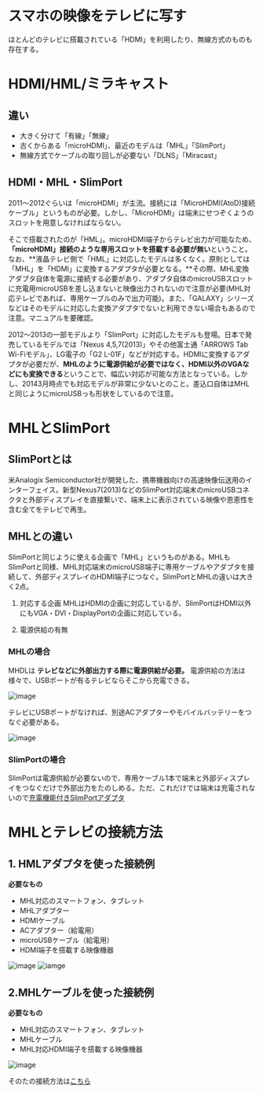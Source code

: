 # スマホの映像をテレビに写す
ほとんどのテレビに搭載されている「HDMI」を利用したり、無線方式のものも存在する。

# HDMI/HML/ミラキャスト
## 違い
- 大きく分けて「有線」「無線」
- 古くからある「microHDMI」、最近のモデルは「MHL」「SlimPort」
- 無線方式でケーブルの取り回しが必要ない「DLNS」「Miracast」

## HDMI・MHL・SlimPort
2011～2012ぐらいは「microHDMI」が主流。接続には「MicroHDMI(AtoD)接続ケーブル」というものが必要。しかし、「MicroHDMI」は端末にせつぞくようのスロットを用意しなければならない。

そこで搭載されたのが「HML」。microHDMI端子からテレビ出力が可能なため、**「microHDMI」接続のような専用スロットを搭載する必要が無い**ということ。なお、**液晶テレビ側で「HML」に対応したモデルは多くなく。原則としては「MHL」を「HDMI」に変換するアダプタが必要となる。**その際、MHL変換アダプタ自体を電源に接続する必要があり、アダプタ自体のmicroUSBスロットに充電用microUSBを差し込まないと映像出力されないので注意が必要(MHL対応テレビであれば、専用ケーブルのみで出力可能)。また、「GALAXY」シリーズなどはそのモデルに対応した変換アダプタでないと利用できない場合もあるので注意。マニュアルを要確認。

2012～2013の一部モデルより「SlimPort」に対応したモデルも登場。日本で発売しているモデルでは「Nexus 4,5,7(2013)」やその他富士通「ARROWS Tab Wi-Fiモデル」、LG電子の「G2 L-01F」などが対応する。HDMIに変換するアダプタが必要だが、**MHLのように電源供給が必要ではなく、HDMI以外のVGAなどにも変換できる**ということで、幅広い対応が可能な方法となっている。しかし、20143月時点でも対応モデルが非常に少ないとのこと。差込口自体はMHLと同じようにmicroUSBっも形状をしているので注意。

# MHLとSlimPort
## SlimPortとは
米Analogix Semiconductor社が開発した、携帯機器向けの高速映像伝送用のインターフェイス。新型Nexus7(2013)などのSlimPort対応端末のmicroUSBコネクタと外部ディスプレイを直接繋いで、端末上に表示されている映像や恩恵性を含む全てをテレビで再生。

## MHLとの違い
SlimPortと同じように使える企画で「MHL」というものがある。MHLもSlimPortと同様、MHL対応端末のmicroUSB端子に専用ケーブルやアダプタを接続して、外部ディスプレイのHDMI端子につなぐ。SlimPortとMHLの違いは大きく2点。

1. 対応する企画
MHLはHDMIの企画に対応しているが、SlimPortはHDMI以外にもVGA・DVI・DisplayPortの企画に対応している。

2. 電源供給の有無
### MHLの場合
MHDLは **テレビなどに外部出力する際に電源供給が必要。** 電源供給の方法は様々で、USBポートが有るテレビならそこから充電できる。

![image](http://androidlover.net/wp-content/uploads/nexus-7-2013-slimport5.jpg)

テレビにUSBポートがなければ、別途ACアダプターやモバイルバッテリーをつなぐ必要がある。

![image](http://androidlover.net/wp-content/uploads/nexus-7-2013-slimport6-500x191.jpg)

### SlimPortの場合
SlimPortは電源供給が必要ないので、専用ケーブル1本で端末と外部ディスプレイをつなぐだけで外部出力をたのしめる。ただ、これだけでは端末は充電されないので[充電機能付きSlimPortアダプタ](http://www.amazon.co.jp/gp/product/B009UZBLSG/ref=as_li_tf_tl?ie=UTF8&camp=247&creative=1211&creativeASIN=B009UZBLSG&linkCode=as2&tag=androidlover-22)

# MHLとテレビの接続方法
## 1. HMLアダプタを使った接続例

**必要なもの**
- MHL対応のスマートフォン、タブレット
- MHLアダプター
- HDMIケーブル
- ACアダプター（給電用）
- microUSBケーブル（給電用）
- HDMI端子を搭載する映像機器

![image](http://direct.sanwa.co.jp/contents/sp/smartphone/img/mhl/mhlimage_02.png)
![iamge](http://direct.sanwa.co.jp/images/goods/500-HDMI006MH_MA.JPG)

## 2.MHLケーブルを使った接続例

**必要なもの**
- MHL対応のスマートフォン、タブレット
- MHLケーブル
- MHL対応HDMI端子を搭載する映像機器

![image](http://direct.sanwa.co.jp/contents/sp/smartphone/img/mhl/mhlimage_01.png)

そのたの接続方法は[こちら](http://direct.sanwa.co.jp/contents/sp/backno/onayami_150408.html)
